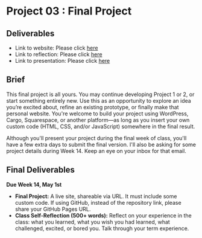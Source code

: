 # Project 03 : Final Project

## Deliverables

- Link to website: Please click [here](https://lauren-tsao-dhss-ga-1122-2025spring-001.github.io/Final_Project/)
- Link to reflection: Please click [here](https://drive.google.com/file/d/15YXtUr_F7MKPHCxa7oRUjNoaxZVqZTOT/view?usp=sharing)
- Link to presentation: Please click [here](https://www.figma.com/deck/oPbwfXWek8XpWvJ1em7N9x/Web-Dev-Final-Project-Presentation?node-id=1-116&viewport=18%2C-45%2C0.58&t=WbXdLK2wN0c4sLPy-1&scaling=min-zoom&content-scaling=fixed&page-id=0%3A1)

## Brief
This final project is all yours. You may continue developing Project 1 or 2, or start something entirely new. Use this as an opportunity to explore an idea you’re excited about, refine an existing prototype, or finally make that personal website. You're welcome to build your project using WordPress, Cargo, Squarespace, or another platform—as long as you insert your own custom code (HTML, CSS, and/or JavaScript) somewhere in the final result.

Although you'll present your project during the final week of class, you'll have a few extra days to submit the final version. I'll also be asking for some project details during Week 14. Keep an eye on your inbox for that email.

## Final Deliverables
**Due Week 14, May 1st**
- **Final Project:** A live site, shareable via URL. It must include some custom code. If using GitHub, instead of the repository link, please share your GitHub Pages URL.
- **Class Self-Reflection (500+ words):** Reflect on your experience in the class: what you learned, what you wish you had learned, what challenged, excited, or bored you. Talk through your term experience.